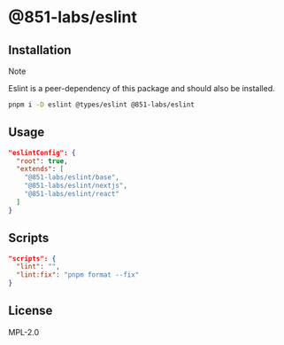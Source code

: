 # @851-labs/eslint

## Installation

> [!NOTE]  
> Eslint is a peer-dependency of this package and should also be installed.

```bash
pnpm i -D eslint @types/eslint @851-labs/eslint
```

## Usage

```json
"eslintConfig": {
  "root": true,
  "extends": [
    "@851-labs/eslint/base",
    "@851-labs/eslint/nextjs",
    "@851-labs/eslint/react"
  ]
}
```

## Scripts

```json
"scripts": {
  "lint": "",
  "lint:fix": "pnpm format --fix"
}
```

## License

MPL-2.0

